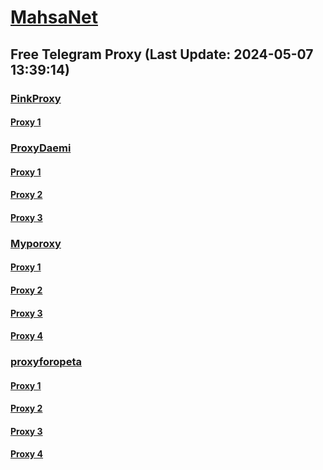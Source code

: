 
# [MahsaNet](https://t.me/mahsa_net)
## Free Telegram Proxy (Last Update: 2024-05-07 13:39:14)
### [PinkProxy](https://t.me/PinkProxy)
#### [Proxy 1](tg://proxy?server=46.4.208.73&port=43&secret=7usdlNqn4DRFl-dWoftucFRiaXNjb3R0aS55ZWt0YW5ldC5jb20=)
### [ProxyDaemi](https://t.me/ProxyDaemi)
#### [Proxy 1](tg://proxy?server=cloudflare.com.nokia.com.co.uk.do_yo.want_to.clash_with.this.www.microsoft.com.there_is_no.place_like.localhost.www.bing.com.count_with_me.cyou.net.digikala.com.msn.com.bsi.ir.enamad.now_sudo.again_to_fight.everyone.i_am.the_internet.razianeh-boran.sbs.&port=2040&secret=FpABAiIBhwH8AwOG42xL3Q%3D%3D)
#### [Proxy 2](tg://proxy?server=cloudflare.com.nokia.com.co.uk.do_yo.want_to.clash_with.this.www.microsoft.com.there_is_no.place_like.localhost.www.bing.com.count_with_me.cyou.net.digikala.com.msn.com.bsi.ir.enamad.now_sudo.again_to_fight.everyone.i_am.the_internet.razianeh-boran.sbs.&port=2040&secret=FpABAiIBhwH8AwOG42xL3Q%3D%3D)
#### [Proxy 3](tg://proxy?server=138.201.31.167&port=7443&secret=FgMBAgABAAH8AwOG4kw63QBQ)
### [Myporoxy](https://t.me/Myporoxy)
#### [Proxy 1](tg://proxy?server=cloudflare.nokia.info.co.uk.do_yo.want_to.clash_with.this.www.microsoft.com.there_is_no.place_like.localhost.www.bing.com.count_with_me.cyou.net.digikala.com.msn.com.bsi.ir.enamad.ir.now_sud.again_to_fight.everyone.i_am.the_internet.perado-cars.pw.&port=00000000000000000000000000000000000000000000000000000000000000000000000000000006550&secret=FpABAiIBhwH8AwOG42xL3QPQ)
#### [Proxy 2](tg://proxy?server=cloudflare.nokia.uk.co.uk.do_yo.want_to.clash_with.this.www.microsoft.com.there_is_no.place_like.localhost.www.bing.com.count_with_me.cyou.net.digikala.com.msn.com.bsi.ir.enamad.ir.now_sud.again_to_fight.everyone.i_am.the_internet.borkman-dunhil.pw.&port=0000000000000000000000000000000000000000000000000000000000000000000000001201&secret=FpABAiIBhwH8AwOG42xL3QPQ)
#### [Proxy 3](tg://proxy?server=cloudflare.nokia.net.co.uk.do_yo.want_to.clash_with.this.www.microsoft.com.there_is_no.place_like.localhost.www.bing.com.count_with_me.cyou.net.digikala.com.msn.com.bsi.ir.enamad.ir.now_sud.again_to_fight.everyone.i_am.the_internet.perado-cars.pw.&port=000000000000000000000000000000000000000000000000000000000000000000000000000001201&secret=FpABAiIBhwH8AwOG42xL3QPQ)
#### [Proxy 4](tg://proxy?server=Cloudflare.Nokia.com.co.uk.do_yo.want_to.clash_with.this.www.microsoft.com.there_is_no.place_like.localhost.www.bing.com.count_with_me.cyou.net.digikala.com.msn.com.bsi.ir.enamad.ir.now_sud.again_to_fight.everyone.i_am.the_internet.areo-rotal.pw.&port=1201&secret=FpABAiIBhwH8AwOG42xL3QPQ)
### [proxyforopeta](https://t.me/proxyforopeta)
#### [Proxy 1](tg://proxy?server=5.161.109.128&port=4443&secret=FgMBAgABAAH8AwOG4kw63Q%3D%3D)
#### [Proxy 2](tg://proxy?server=www.irtopservice.ir&port=45567&secret=ee1603010200010001fc030386e24c3add76616e2e6e616a76612e636f6d6375726c)
#### [Proxy 3](tg://proxy?server=cloudflare.co.nokia.co.uk.do_you.want_to.clash_without.this.www.microsoft.com.there_is_no.place_like.localhost.www.bing.com.count_with_me.cyou.net.digikala.com.msn.com.bsi.ir.enamad.ir.now_sudo.again_to_fight.everyone.i_am.for_internet.fast-ing.co.uk.&port=3443&secret=FgMBAgABAAH8AwOG4kw63QPQ)
#### [Proxy 4](tg://proxy?server=cloudflare.com.nokia.com.co.uk.do_yo.want_to.clash_with.this.www.microsoft.com.there_is_no.place_like.localhost.www.bing.com.count_with_me.cyou.net.digikala.com.msn.com.bsi.ir.enamad.now_sudo.again_to_fight.everyone.i_am.the_internet.razianeh-boran.sbs.&port=2040&secret=FpABAiIBhwH8AwOG42xL3Q%3D%3D)

    